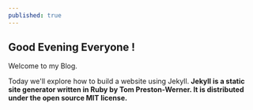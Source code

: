 ```yaml
---
published: true
---
```

## Good Evening Everyone !

Welcome to my Blog.

Today we'll explore how to build a website using Jekyll.
**Jekyll is a static site generator written in Ruby by Tom Preston-Werner. It is distributed under the open source MIT license.**


